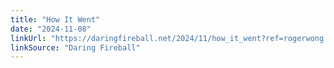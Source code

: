 ```yaml
---
title: "How It Went"
date: "2024-11-08"
linkUrl: "https://daringfireball.net/2024/11/how_it_went?ref=rogerwong.me"
linkSource: "Daring Fireball"
---
```

